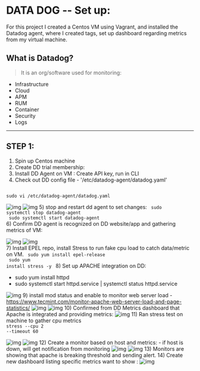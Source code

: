 # DATA DOG -- Set up:
For this project I created a Centos VM using Vagrant, and installed the Datadog agent, where I created tags, set up dashboard regarding metrics from my virtual machine.

## What is Datadog? 
> It is an org/software used for monitoring:
* Infrastructure
* Cloud 
* APM
* RUM
* Container
* Security
* Logs
<hr>

## STEP 1: 

1) Spin up Centos machine 
2) Create DD trial membership:
3) Install DD Agent on VM : Create API key, run in CLI
4) Check out DD config file - '/etc/datadog-agent/datadog.yaml'
<code>
sudo vi /etc/datadog-agent/datadog.yaml
</code>

![img](img/dd2.png)
![img](img/dd3.png)
5) stop and restart dd agent to set changes: 
<code>
sudo systemctl stop datadog-agent
<br>
sudo systemctl start datadog-agent
</code>
6) Confirm DD agent is recognized on DD website/app and gathering metrics of VM:

![img](img/dd4.PNG)
![img](img/dd5.PNG)   
7) Install EPEL repo, install Stress to run fake cpu load to catch data/metric on VM. 
<code>
sudo yum install epel-release
<br>
sudo yum install stress -y
</code>
8) Set up APACHE integration on DD:
* sudo yum install httpd
* sudo systemctl start httpd.service | systemctl status httpd.service

![img](img/dd6.PNG) 
9) install mod status and enable to monitor web server load - https://www.tecmint.com/monitor-apache-web-server-load-and-page-statistics/
![img](img/dd7.PNG)
![img](img/dd8.PNG)
10) Confirmed from DD Metrics dashboard that Apache is integrated and providing metrics:
![img](img/dd9.PNG)
11) Ran stress test on machine to gather cpu metrics
<br>
<code>stress --cpu 2 --timeout 60</code>

![img](img/stress2.PNG)
![img](img/dd10.PNG)
12) Create a monitor based on host and metrics: - if host is down, will get notification from monitoring
![img](img/dd11.PNG)
![img](img/stress1.PNG)
13) Monitors are showing that apache is breaking threshold and sending alert. 
14) Create new dashboard listing specific metrics want to show :
![img](img/dash.PNG)
